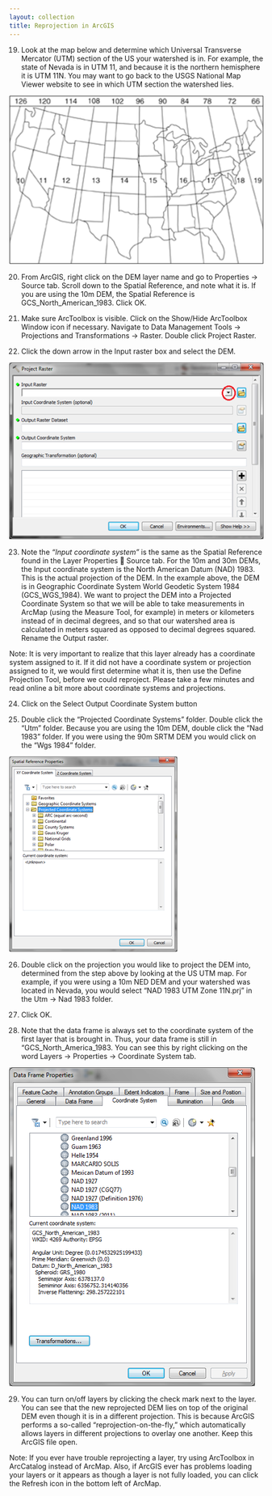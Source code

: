 ```yaml
---
layout: collection
title: Reprojection in ArcGIS
---
```


19)	Look at the map below and determine which Universal Transverse Mercator (UTM) section of the US your watershed is in.  For example, the state of Nevada is in UTM 11, and because it is the northern hemisphere it is UTM 11N.  You may want to go back to the USGS National Map Viewer website to see in which UTM section the watershed lies.

<a href="/pictures/SS12.png"><img src="/pictures/SS12.png"></a>

20)	From ArcGIS, right click on the DEM layer name and go to Properties &#8594; Source tab.  Scroll down to the Spatial Reference, and note what it is.  If you are using the 10m DEM, the Spatial Reference is GCS_North_American_1983.  Click OK. 

21)	Make sure ArcToolbox is visible.  Click on the Show/Hide ArcToolbox Window icon if necessary.  Navigate to Data Management Tools &#8594; Projections and Transformations &#8594; Raster.  Double click Project Raster. 

22)	Click the down arrow in the Input raster box and select the DEM. 

<a href="/pictures/SS14.png"><img src="/pictures/SS14.png"></a>

23)	Note the *“Input coordinate system”* is the same as the Spatial Reference found in the Layer Properties  Source tab.  For the 10m and 30m DEMs, the Input coordinate system is the North American Datum (NAD) 1983.  This is the actual projection of the DEM.  In the example above, the DEM is in Geographic Coordinate System World Geodetic System 1984 (GCS_WGS_1984).  We want to project the DEM into a Projected Coordinate System so that we will be able to take measurements in ArcMap (using the Measure Tool, for example) in meters or kilometers instead of in decimal degrees, and so that our watershed area is calculated in meters squared as opposed to decimal degrees squared.  Rename the Output raster. 

Note:  It is very important to realize that this layer already has a coordinate system assigned to it.  If it did not have a coordinate system or projection assigned to it, we would first determine what it is, then use the Define Projection Tool, before we could reproject.  Please take a few minutes and read online a bit more about coordinate systems and projections.

24)	Click on the Select Output Coordinate System button 

25)	Double click the “Projected Coordinate Systems” folder.  Double click the “Utm” folder.  Because you are using the 10m DEM, double click the “Nad 1983” folder.  If you were using the 90m SRTM DEM you would click on the “Wgs 1984” folder.

<a href="/pictures/SS16.png"><img src="/pictures/SS16.png"></a>

26)	Double click on the projection you would like to project the DEM into, determined from the step above by looking at the US UTM map.  For example, if you were using a 10m NED DEM and your watershed was located in Nevada, you would select “NAD 1983 UTM Zone 11N.prj” in the Utm &#8594; Nad 1983 folder. 

27)	Click OK. 

28)	Note that the data frame is always set to the coordinate system of the first layer that is brought in.  Thus, your data frame is still in “GCS_North_America_1983. You can see this by right clicking on the word Layers &#8594; Properties &#8594; Coordinate System tab. 

<a href="/pictures/SS17.png"><img src="/pictures/SS17.png"></a>

29) You can turn on/off layers by clicking the check mark next to the layer.  You can see that the new reprojected DEM lies on top of the original DEM even though it is in a different projection.  This is because ArcGIS performs a so-called “reprojection-on-the-fly,” which automatically allows layers in different projections to overlay one another. Keep this ArcGIS file open. 

Note:  If you ever have trouble reprojecting a layer, try using ArcToolbox in ArcCatalog instead of ArcMap.  Also, if ArcGIS ever has problems loading your layers or it appears as though a layer is not fully loaded, you can click the Refresh icon in the bottom left of ArcMap.
